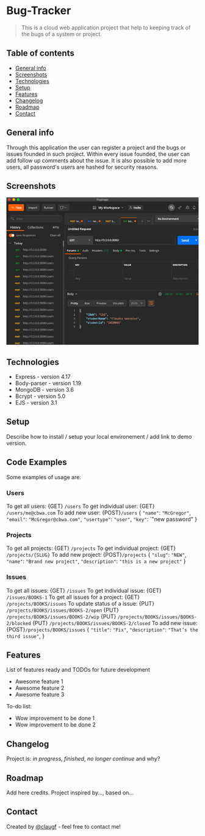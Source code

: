 # Bug-Tracker
> This is a cloud web application project that help to keeping track of the bugs of a system or project. 

## Table of contents
* [General info](#general-info)
* [Screenshots](#screenshots)
* [Technologies](#technologies)
* [Setup](#setup)
* [Features](#features)
* [Changelog](#changelog)
* [Roadmap](#roadmap)
* [Contact](#contact)

## General info
Through this application the user can register a project and the bugs or issues founded in such project. Within every issue founded, the user can add follow up comments about the issue. It is also possible to add more users, all password's users are hashed for security reasons. 

## Screenshots
![Example screenshot](./img/screenshot.png)

## Technologies
* Express - version 4.17
* Body-parser - version 1.19
* MongoDB - version 3.6
* Bcrypt - version 5.0
* EJS - version 3.1

## Setup
Describe how to install / setup your local environement / add link to demo version.

## Code Examples
Some examples of usage are:
### Users
To get all users:
{GET} `/users`
To get individual user:
{GET} `/users/me@cbwa.com`
To add new user:
{POST}`/users`
{
`"name"`: `"McGregor"`,
`"email"`: `"McGregor@cbwa.com"`, 
`"usertype"`: `"user"`,
`"key"`: `"new password"
}
### Projects
To get all projects:
{GET} `/projects`
To get individual project:
{GET} `/projects/{SLUG}`
To add new project:
{POST}`/projects`
{
`"slug"`: `"NEW"`,
`"name"`: `"Brand new project"`,
`"description"`: `"this is a new project"` 
}
### Issues
To get all issues:
{GET} `/issues`
To get individual issue:
{GET} `/issues/BOOKS-1`
To get all issues for a project:
{GET} `/projects/BOOKS/issues`
To update status of a issue:
{PUT} `/projects/BOOKS/issues/BOOKS-2/open`
{PUT} `/projects/BOOKS/issues/BOOKS-2/wip` 
{PUT} `/projects/BOOKS/issues/BOOKS-2/blocked` 
{PUT} `/projects/BOOKS/issues/BOOKS-2/closed`
To add new issue:
{POST}`/projects/BOOKS/issues`
{
`"title"`: `"Fix"`,
`"description"`: `"That’s the third issue"`, 
}

## Features
List of features ready and TODOs for future development
* Awesome feature 1
* Awesome feature 2
* Awesome feature 3

To-do list:
* Wow improvement to be done 1
* Wow improvement to be done 2

## Changelog
Project is: _in progress_, _finished_, _no longer continue_ and why?

## Roadmap
Add here credits. Project inspired by..., based on...

## Contact
Created by [@claugf](claudiagf_7@hotmail.com) - feel free to contact me!
